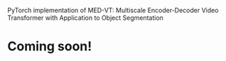 PyTorch implementation of MED-VT: Multiscale Encoder-Decoder Video Transformer with Application to Object Segmentation

# Coming soon! 
